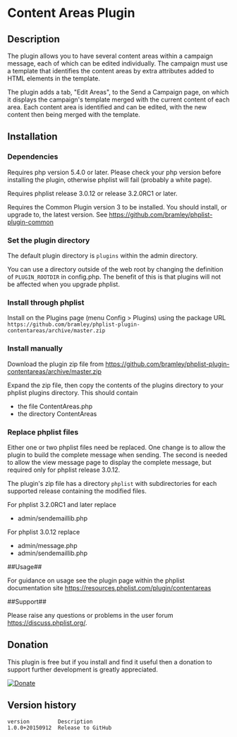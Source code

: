 # Content Areas Plugin #

## Description ##

The plugin allows you to have several content areas within a campaign message, each of which can be edited individually.
The campaign must use a template that identifies the content areas by extra attributes added to HTML elements in the template.

The plugin adds a tab, "Edit Areas", to the Send a Campaign page, on which it displays the campaign's template merged with the current
content of each area. Each content area is identified and can be edited, with the new content then being merged with the template.

## Installation ##

### Dependencies ###

Requires php version 5.4.0 or later. Please check your php version before installing the plugin, otherwise phplist will fail (probably a white page).

Requires phplist release 3.0.12 or release 3.2.0RC1 or later.

Requires the Common Plugin version 3 to be installed. You should install, or upgrade to, the latest version. See <https://github.com/bramley/phplist-plugin-common>

### Set the plugin directory ###
The default plugin directory is `plugins` within the admin directory.

You can use a directory outside of the web root by changing the definition of `PLUGIN_ROOTDIR` in config.php.
The benefit of this is that plugins will not be affected when you upgrade phplist.

### Install through phplist ###
Install on the Plugins page (menu Config > Plugins) using the package URL `https://github.com/bramley/phplist-plugin-contentareas/archive/master.zip`

### Install manually ###
Download the plugin zip file from <https://github.com/bramley/phplist-plugin-contentareas/archive/master.zip>

Expand the zip file, then copy the contents of the plugins directory to your phplist plugins directory.
This should contain

* the file ContentAreas.php
* the directory ContentAreas

### Replace phplist files ###

Either one or two phplist files need be replaced.
One change is to allow the plugin to build the complete message when sending.
The second is needed to allow the view message page to display the complete message, but required only for phplist release 3.0.12.

The plugin's zip file has a directory `phplist` with subdirectories for each supported release containing the modified files.

For phplist 3.2.0RC1 and later replace

* admin/sendemaillib.php

For phplist 3.0.12 replace

* admin/message.php
* admin/sendemaillib.php

##Usage##

For guidance on usage see the plugin page within the phplist documentation site <https://resources.phplist.com/plugin/contentareas>

##Support##

Please raise any questions or problems in the user forum <https://discuss.phplist.org/>.

## Donation ##
This plugin is free but if you install and find it useful then a donation to support further development is greatly appreciated.

[![Donate](https://www.paypalobjects.com/en_US/i/btn/btn_donate_LG.gif)](https://www.paypal.com/cgi-bin/webscr?cmd=_s-xclick&hosted_button_id=W5GLX53WDM7T4)

## Version history ##

    version         Description
    1.0.0+20150912  Release to GitHub
